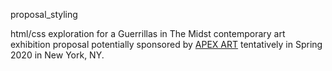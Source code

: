proposal_styling

html/css exploration for a Guerrillas in The Midst contemporary art exhibition proposal potentially sponsored by [APEX ART](https://apexart.org/exhibitions.php) tentatively in Spring 2020 in New York, NY.
